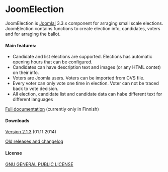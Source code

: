 JoomElection
===================

JoomElection is [Joomla!](http://www.joomla.org/) 3.3.x component for arraging small scale elections. JoomElection contains functions to create election info, candidates, voters and for arraging the ballot.

#### Main features:
* Candidate and list elections are supported. Elections has automatic opening hours that can be configured.
* Candidates can have description text and images (or any HTML contet) on their info.
* Voters are Joomla users. Voters can be imported from CVS file.
* Every voter can only vote one time in election. Voter can not be traced back to vote decision.
* All election, candidate list and candidate data can habe different text for different languages

[Full documentation](https://github.com/anttikekki/joomla-joomelection/wiki) (currently only in Finnish)

#### Downloads
[Version 2.1.3](https://github.com/anttikekki/joomla-joomelection/archive/2.1.3.zip) (01.11.2014)

[Old releases and changelog](https://github.com/anttikekki/joomla-joomelection/releases)

#### License
[GNU GENERAL PUBLIC LICENSE](http://www.gnu.org/copyleft/gpl.html)
